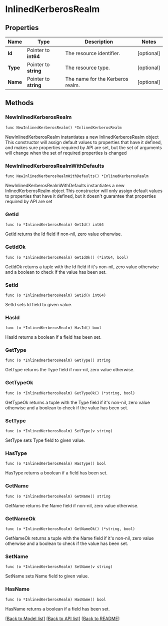 # InlinedKerberosRealm

## Properties

Name | Type | Description | Notes
------------ | ------------- | ------------- | -------------
**Id** | Pointer to **int64** | The resource identifier. | [optional] 
**Type** | Pointer to **string** | The resource type. | [optional] 
**Name** | Pointer to **string** | The name for the Kerberos realm. | [optional] 

## Methods

### NewInlinedKerberosRealm

`func NewInlinedKerberosRealm() *InlinedKerberosRealm`

NewInlinedKerberosRealm instantiates a new InlinedKerberosRealm object
This constructor will assign default values to properties that have it defined,
and makes sure properties required by API are set, but the set of arguments
will change when the set of required properties is changed

### NewInlinedKerberosRealmWithDefaults

`func NewInlinedKerberosRealmWithDefaults() *InlinedKerberosRealm`

NewInlinedKerberosRealmWithDefaults instantiates a new InlinedKerberosRealm object
This constructor will only assign default values to properties that have it defined,
but it doesn't guarantee that properties required by API are set

### GetId

`func (o *InlinedKerberosRealm) GetId() int64`

GetId returns the Id field if non-nil, zero value otherwise.

### GetIdOk

`func (o *InlinedKerberosRealm) GetIdOk() (*int64, bool)`

GetIdOk returns a tuple with the Id field if it's non-nil, zero value otherwise
and a boolean to check if the value has been set.

### SetId

`func (o *InlinedKerberosRealm) SetId(v int64)`

SetId sets Id field to given value.

### HasId

`func (o *InlinedKerberosRealm) HasId() bool`

HasId returns a boolean if a field has been set.

### GetType

`func (o *InlinedKerberosRealm) GetType() string`

GetType returns the Type field if non-nil, zero value otherwise.

### GetTypeOk

`func (o *InlinedKerberosRealm) GetTypeOk() (*string, bool)`

GetTypeOk returns a tuple with the Type field if it's non-nil, zero value otherwise
and a boolean to check if the value has been set.

### SetType

`func (o *InlinedKerberosRealm) SetType(v string)`

SetType sets Type field to given value.

### HasType

`func (o *InlinedKerberosRealm) HasType() bool`

HasType returns a boolean if a field has been set.

### GetName

`func (o *InlinedKerberosRealm) GetName() string`

GetName returns the Name field if non-nil, zero value otherwise.

### GetNameOk

`func (o *InlinedKerberosRealm) GetNameOk() (*string, bool)`

GetNameOk returns a tuple with the Name field if it's non-nil, zero value otherwise
and a boolean to check if the value has been set.

### SetName

`func (o *InlinedKerberosRealm) SetName(v string)`

SetName sets Name field to given value.

### HasName

`func (o *InlinedKerberosRealm) HasName() bool`

HasName returns a boolean if a field has been set.


[[Back to Model list]](../README.md#documentation-for-models) [[Back to API list]](../README.md#documentation-for-api-endpoints) [[Back to README]](../README.md)


